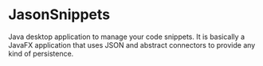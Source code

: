 # JasonSnippets
Java desktop application to manage your code snippets. It is basically a JavaFX application that uses JSON and abstract connectors to provide any kind of persistence.
